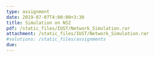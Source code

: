 ```yaml
---
type: assignment
date: 2019-07-07T4:00:00+3:30
title: Simulation on NS2
pdf: /static_files/IUST/Network_Simulation.rar
attachment: /static_files/IUST/Network_Simulation.rar
#solutions: /static_files/assignments
due: 
---
```

